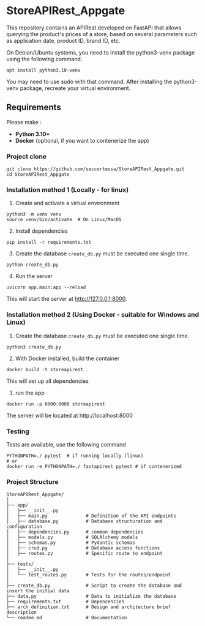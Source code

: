 # StoreAPIRest_Appgate
This repository contains an APIRest developed on FastAPI that allows querying the product's prices of a store, based on several parameters such as application date, product ID, brand ID, etc.



On Debian/Ubuntu systems, you need to install the python3-venv
package using the following command.

    apt install python3.10-venv

You may need to use sudo with that command.  After installing the python3-venv
package, recreate your virtual environment.



## Requirements

Please make :

- **Python 3.10+**
- **Docker** (optional, if you want to contenerize the app)

### Project clone


    git clone https://github.com/seccortessa/StoreAPIRest_Appgate.git
    cd StoreAPIRest_Appgate

### Installation method 1 (Locally - for linux)

1. Create and activate a virtual environment

```
python3 -m venv venv
source venv/bin/activate  # On Linux/MacOS
```
2. Install dependencies
```
pip install -r requirements.txt
```
3. Create the database
```create_db.py``` must be executed one single time.
```
python create_db.py
```
4. Run the server
```
uvicorn app.main:app --reload
```
This will start the server at http://127.0.0.1:8000.



### Installation method 2 (Using Docker - suitable for Windows and Linux)
1. Create the database
```create_db.py``` must be executed one single time.
```
python3 create_db.py
```
2. With Docker installed, build the container
```
docker build -t storeapirest .
```
This will set up all dependencies

3. run the app
```
docker run -p 8000:8000 storeapirest
```
The server will be located at http://localhost:8000

### Testing 

Tests are available, use the following command

```
PYTHONPATH=./ pytest  # if running locally (linux)
# or
docker run -e PYTHONPATH=./ fastapirest pytest # if contenerized 
```

### Project Structure

```
StoreAPIRest_Appgate/
│
├── app/
│   ├── __init__.py          
│   ├── main.py              # Definition of the API endpoints 
│   ├── database.py          # Database structuration and configuration
│   ├── dependencies.py      # common dependencies
│   ├── models.py            # SQLAlchemy models
│   ├── schemas.py           # Pydantic schemas
│   ├── crud.py              # Database access functions
│   ├── routes.py            # Specific route to endpoint
│
├── tests/
│   ├── __init__.py          
│   └── test_routes.py       # Tests for the routes/endpoint
│
├── create_db.py             # Script to create the database and insert the initial data
├── data.py                  # Data to initialize the database 
├── requirements.txt         # Depencencies
├── arch_definition.txt      # Design and architecture brief description
└── readme.md                # Documentation


```


